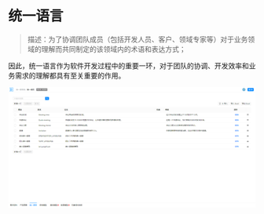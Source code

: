 # 统一语言

> 描述：为了协调团队成员（包括开发人员、客户、领域专家等）对于业务领域的理解而共同制定的该领域内的术语和表达方式；

因此，统一语言作为软件开发过程中的重要一环，对于团队的协调、开发效率和业务需求的理解都具有至关重要的作用。

![](.统一语言_images/70cbe19c.png)
